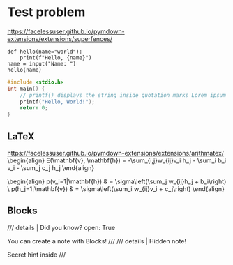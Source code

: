 # Test problem

https://facelessuser.github.io/pymdown-extensions/extensions/superfences/
```{.python #id linenums="1" title="Example code block" pygments_style="monokai"}
def hello(name="world"):
    print(f"Hello, {name}")
name = input("Name: ")
hello(name)
```
```{.c #id linenums="1"}
#include <stdio.h>
int main() {
    // printf() displays the string inside quotation marks Lorem ipsum
    printf("Hello, World!");
    return 0;
}
```

## LaTeX

https://facelessuser.github.io/pymdown-extensions/extensions/arithmatex/
\begin{align} E(\mathbf{v}, \mathbf{h}) = -\sum_{i,j}w_{ij}v_i h_j - \sum_i b_i
v_i - \sum_j c_j h_j \end{align}

\begin{align} p(v_i=1|\mathbf{h}) & = \sigma\left(\sum_j w_{ij}h_j + b_i\right)
\\ p(h_j=1|\mathbf{v}) & = \sigma\left(\sum_i w_{ij}v_i + c_j\right) \end{align}

## Blocks
/// details | Did you know?
    open: True

You can create a note with Blocks!
///
/// details | Hidden note!

Secret hint inside
///
